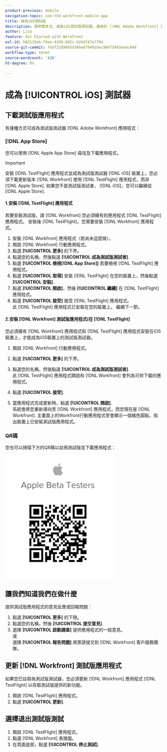 ```yaml
---
product-previous: mobile
navigation-topic: use-the-workfront-mobile-app
title: 成為iOS測試版
description: 請參閱本文，成為iOS測試版測試器，適用於 [!DNL Adobe Workfront] 行動應用程式。
author: Lisa
feature: Get Started with Workfront
exl-id: b02119ab-f4ea-4249-8d2c-b26df47e770d
source-git-commit: fdef22d9685d349a6f9492dec98475493ee9c048
workflow-type: tm+mt
source-wordcount: '438'
ht-degree: 0%

---
```


# 成為 [!UICONTROL iOS] 測試器

## 下載測試版應用程式

有幾種方式可成為測試版測試器 [!DNL Adobe Workfront] 應用程式：

### [!DNL App Store]

您可以使用 [!DNL Apple App Store] 尋找及下載應用程式。

>[!IMPORTANT]
>
>安裝 [!DNL TestFlight] 應用程式並成為測試版測試器 [!DNL iOS] 裝置上，您必須下載更新版本 [!DNL Workfront] 使用 [!DNL TestFlight] 應用程式，而非 [!DNL Apple Store]. 如果您不是測試版測試者， [!DNL iOS]，您可以繼續從 [!DNL Apple Store].

#### 1.安裝 [!DNL TestFlight] 應用程式

若要安裝測試版，請 [!DNL Workfront] 您必須擁有的應用程式 [!DNL TestFlight] 應用程式。 安裝後 [!DNL TestFlight]，您需要安裝 [!DNL Workfront] 應用程式。

1. 安裝 [!DNL Workfront] 應用程式（若尚未這麼做）。
1. 開啟 [!DNL Workfront] 行動應用程式。
1. 點選 **[!UICONTROL 更多]** 的下界。
1. 點選您的名稱，然後點選 **[!UICONTROL 成為測試版測試者]**.
1. 點選 **[!UICONTROL 檢視[!DNL App Store]]** 若要檢視 [!DNL TestFlight] 應用程式。
1. 點選 **[!UICONTROL 取得]** 安裝 [!DNL TestFlight] 在您的裝置上，然後點選 **[!UICONTROL 安裝]**.
1. 點選 **[!UICONTROL 開啟]**，然後 **[!UICONTROL 繼續]** 在 [!DNL TestFlight] 應用程式。
1. 點選 **[!UICONTROL 接受]** 接受 [!DNL TestFlight] 應用程式。\
   此 [!DNL TestFlight] 應用程式已安裝在您的裝置上。 繼續下一節。

#### 2.安裝 [!DNL Workfront] 測試版應用程式(在 [!DNL TestFlight]

您必須擁有 [!DNL Workfront] 應用程式和 [!DNL TestFlight] 應用程式安裝在iOS裝置上，才能成為iOS裝置上的測試版測試器。

1. 開啟 [!DNL Workfront] 行動應用程式。
1. 點選 **[!UICONTROL 更多]** 的下界。
1. 點選您的名稱，然後點選 **[!UICONTROL 成為測試版測試者]**.\
   此 [!DNL TestFlight] 應用程式開啟和 [!DNL Workfront] 會列為可供下載的應用程式。

1. 點選 **[!UICONTROL 接受]**.
1. 當應用程式完成更新時，點選 **[!UICONTROL 開啟]**.\
   系統會將您重新導向至 [!DNL Workfront] 應用程式，而您現在是 [!DNL Workfront]. 主畫面上的Workfront行動應用程式旁會顯示一個橘色圓點，指出裝置上已安裝測試版應用程式。

### QR碼

您也可以掃描下方的QR碼以註冊測試版並下載應用程式：

![](assets/ios-qr-code-350x397.png)

## 讓我們知道我們在做什麼

提供測試版應用程式的意見反應或回報問題：

1. 點選 **[!UICONTROL 更多]** 的下限。
1. 點選您的名稱，然後 **[!UICONTROL 提交意見]**.
1. 選擇 **[!UICONTROL 啟動調查]** 提供應用程式的一般意見。\
   或\
   選擇 **[!UICONTROL 報告問題]** 將票證提交到 [!DNL Workfront] 客戶服務團隊。

## 更新 [!DNL Workfront] 測試版應用程式

如果您已註冊為測試版測試器，您必須更新 [!DNL Workfront] 應用程式 [!DNL TestFlight] 以存取測試版提供的新功能。

1. 開啟 [!DNL TestFlight] 應用程式。
1. 點選 **[!UICONTROL 更新]**.

## 選擇退出測試版測試

1. 開啟 [!DNL TestFlight] 應用程式。
1. 點選 [!DNL Workfront] 表徵圖。
1. 在頁面底部，點選 **[!UICONTROL 停止測試]**.
